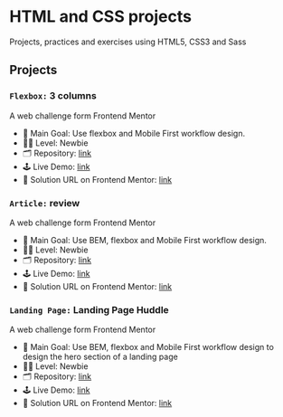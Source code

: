 # HTML and CSS projects

Projects, practices and exercises using HTML5, CSS3 and Sass

## Projects

### `Flexbox:` 3 columns

A web challenge form Frontend Mentor

- 🎯 Main Goal: Use flexbox and Mobile First workflow design.
- 🧑‍💻 Level: Newbie
- 🗂️ Repository: [link](https://github.com/orses/html-css/tree/main/flex_columns)
- 🕹️ Live Demo: [link](https://orses.github.io/html-css/flex_columns/)
- 📄 Solution URL on Frontend Mentor: [link](https://www.frontendmentor.io/solutions/flexbox-with-bem-names-variables-and-media-queries-h2loVogl5i)

### `Article:` review

A web challenge form Frontend Mentor

- 🎯 Main Goal: Use BEM, flexbox and Mobile First workflow design.
- 🧑‍💻 Level: Newbie
- 🗂️ Repository: [link](https://github.com/orses/html-css/tree/main/article_preview)
- 🕹️ Live Demo: [link](https://orses.github.io/html-css/article_preview/)
- 📄 Solution URL on Frontend Mentor: [link](https://www.frontendmentor.io/solutions/mobile-first-bem-css-transitions-and-iife-javascript-function-_7SDIFelBd)

### `Landing Page:` Landing Page Huddle

A web challenge form Frontend Mentor

- 🎯 Main Goal: Use BEM, flexbox and Mobile First workflow design to design the hero section of a landing page
- 🧑‍💻 Level: Newbie
- 🗂️ Repository: [link](https://github.com/orses/html-css/tree/main/landing_page_huddle)
- 🕹️ Live Demo: [link](https://orses.github.io/html-css/landing_page_huddle/)
- 📄 Solution URL on Frontend Mentor: [link](https://www.frontendmentor.io/solutions/landing-page-with-bem-qww4-99pEs)
